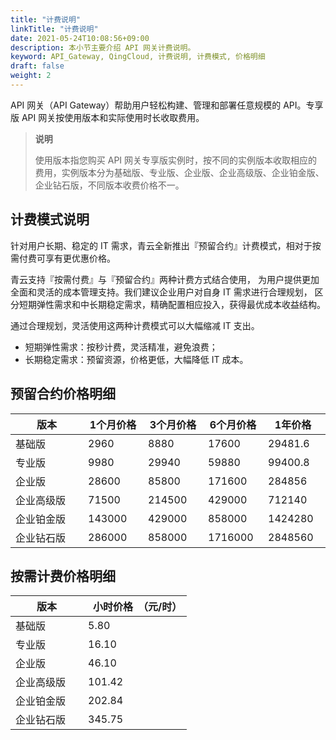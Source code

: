 ```yaml
---
title: "计费说明"
linkTitle: "计费说明"
date: 2021-05-24T10:08:56+09:00
description: 本小节主要介绍 API 网关计费说明。 
keyword: API_Gateway, QingCloud, 计费说明, 计费模式, 价格明细
draft: false
weight: 2
---
```


API 网关（API Gateway）帮助用户轻松构建、管理和部署任意规模的 API。专享版 API 网关按使用版本和实际使用时长收取费用。

> **说明**
>
> 使用版本指您购买 API 网关专享版实例时，按不同的实例版本收取相应的费用，实例版本分为基础版、专业版、企业版、企业高级版、企业铂金版、企业钻石版，不同版本收费价格不一。

## 计费模式说明

针对用户长期、稳定的 IT 需求，青云全新推出『预留合约』计费模式，相对于按需付费可享有更优惠价格。

青云支持『按需付费』与『预留合约』两种计费方式结合使用， 为用户提供更加全面和灵活的成本管理支持。我们建议企业用户对自身 IT 需求进行合理规划， 区分短期弹性需求和中长期稳定需求，精确配置相应投入，获得最优成本收益结构。

通过合理规划，灵活使用这两种计费模式可以大幅缩减 IT 支出。

- 短期弹性需求：按秒计费，灵活精准，避免浪费；
- 长期稳定需求：预留资源，价格更低，大幅降低 IT 成本。

## 预留合约价格明细

| <span style="display:inline-block;width:100px">版本</span> | <span style="display:inline-block;width:80px">1个月价格</span> | <span style="display:inline-block;width:80px">3个月价格</span> | <span style="display:inline-block;width:80px">6个月价格</span> | <span style="display:inline-block;width:80px">1年价格</span> | <span style="display:inline-block;width:80px">2年价格</span> | <span style="display:inline-block;width:80px">3年价格</span> | <span style="display:inline-block;width:80px">4年价格</span> | <span style="display:inline-block;width:80px">5年价格</span> |
| ---------------------------------------------------------- | ------------------------------------------------------------ | ------------------------------------------------------------ | ------------------------------------------------------------ | ------------------------------------------------------------ | ------------------------------------------------------------ | ------------------------------------------------------------ | ------------------------------------------------------------ | ------------------------------------------------------------ |
| 基础版                                                     | 2960                                                         | 8880                                                         | 17600                                                        | 29481.6                                                      | 49728                                                        | 63936                                                        | 78144                                                        | 88800                                                        |
| 专业版                                                     | 9980                                                         | 29940                                                        | 59880                                                        | 99400.8                                                      | 167664                                                       | 215568                                                       | 263472                                                       | 299400                                                       |
| 企业版                                                     | 28600                                                        | 85800                                                        | 171600                                                       | 284856                                                       | 480480                                                       | 617760                                                       | 755040                                                       | 858000                                                       |
| 企业高级版                                                 | 71500                                                        | 214500                                                       | 429000                                                       | 712140                                                       | 1201200                                                      | 1544400                                                      | 1887600                                                      | 2145000                                                      |
| 企业铂金版                                                 | 143000                                                       | 429000                                                       | 858000                                                       | 1424280                                                      | 2402400                                                      | 3088800                                                      | 3775200                                                      | 4290000                                                      |
| 企业钻石版                                                 | 286000                                                       | 858000                                                       | 1716000                                                      | 2848560                                                      | 4804800                                                      | 6177600                                                      | 7550400                                                      | 8580000                                                      |



## 按需计费价格明细

| <span style="display:inline-block;width:100px">版本</span> | <span style="display:inline-block;width:80px">小时价格</span>（元/时） |
| ---------------------------------------------------------- | ------------------------------------------------------------ |
| 基础版                                                     | 5.80                                                         |
| 专业版                                                     | 16.10                                                        |
| 企业版                                                     | 46.10                                                        |
| 企业高级版                                                 | 101.42                                                       |
| 企业铂金版                                                 | 202.84                                                       |
| 企业钻石版                                                 | 345.75                                                       |

